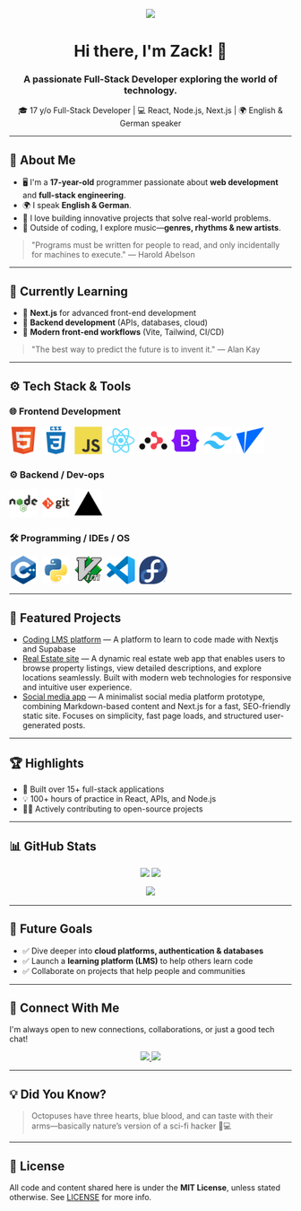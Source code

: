 <p align="center">
  <img src="https://media.giphy.com/media/M9gbBd9nbDrOTu1Mqx/giphy.gif" width="120"/>
</p>

<h1 align="center">Hi there, I'm Zack! 👋</h1>
<h3 align="center">A passionate Full-Stack Developer exploring the world of technology.</h3>

<p align="center">
  🎓 17 y/o Full-Stack Developer | 💻 React, Node.js, Next.js | 🌍 English & German speaker  
  <br/>
</p>

---

## 🚀 About Me

- 🖥️ I'm a **17-year-old** programmer passionate about **web development** and **full-stack engineering**.
- 🌍 I speak **English & German**.
- 🎯 I love building innovative projects that solve real-world problems.
- 🎵 Outside of coding, I explore music—**genres, rhythms & new artists**.

> "Programs must be written for people to read, and only incidentally for machines to execute." — Harold Abelson

---

## 🌱 Currently Learning

- 🔹 **Next.js** for advanced front-end development  
- 🔹 **Backend development** (APIs, databases, cloud)  
- 🔹 **Modern front-end workflows** (Vite, Tailwind, CI/CD)

> "The best way to predict the future is to invent it." — Alan Kay

---

## ⚙️ Tech Stack & Tools

### 🌐 **Frontend Development**
<img src="https://github.com/devicons/devicon/blob/master/icons/html5/html5-original.svg" title="HTML5" width="50"/>&nbsp;
<img src="https://github.com/devicons/devicon/blob/master/icons/css3/css3-plain-wordmark.svg" title="CSS3" width="50"/>&nbsp;
<img src="https://github.com/devicons/devicon/blob/master/icons/javascript/javascript-original.svg" title="JavaScript" width="50"/>&nbsp;
<img src="https://github.com/devicons/devicon/blob/master/icons/react/react-original.svg" title="React" width="50"/>&nbsp;
<img src="https://github.com/devicons/devicon/blob/master/icons/reactrouter/reactrouter-original.svg" title="React Router" width="50"/>&nbsp;
<img src="https://github.com/devicons/devicon/blob/master/icons/bootstrap/bootstrap-original.svg" title="Bootstrap" width="50"/>&nbsp;
<img src="https://github.com/devicons/devicon/blob/master/icons/tailwindcss/tailwindcss-original.svg" title="Tailwind CSS" width="50"/>&nbsp;
<img src="https://github.com/devicons/devicon/blob/master/icons/vite/vite-original.svg" title="Vite" width="50"/>&nbsp;

### ⚙️ **Backend / Dev-ops**
<img src="https://github.com/devicons/devicon/blob/master/icons/nodejs/nodejs-original-wordmark.svg" title="Node.js" width="50"/>&nbsp;
<img src="https://github.com/devicons/devicon/blob/master/icons/git/git-original-wordmark.svg" title="Git" width="50"/>&nbsp;
<img src="https://github.com/devicons/devicon/blob/master/icons/vercel/vercel-original.svg" title="Vercel" width="50"/>&nbsp;

### 🛠️ **Programming / IDEs / OS**
<img src="https://github.com/devicons/devicon/blob/master/icons/cplusplus/cplusplus-original.svg" title="C++" width="50"/>&nbsp;
<img src="https://github.com/devicons/devicon/blob/master/icons/python/python-original.svg" title="Python" width="50"/>&nbsp;
<img src="https://github.com/devicons/devicon/blob/master/icons/vim/vim-original.svg" title="Vim" width="50"/>&nbsp;
<img src="https://github.com/devicons/devicon/blob/master/icons/vscode/vscode-original.svg" title="VSCode" width="50"/>&nbsp;
<img src="https://github.com/devicons/devicon/blob/master/icons/fedora/fedora-original.svg" title="Fedora" width="50"/>&nbsp;


---

## 🔧 Featured Projects

- [Coding LMS platform](https://github.com/king101-bit/Luna) — A platform to learn to code made with Nextjs and Supabase
- [Real Estate site](https://github.com/king101-bit/Phoenix) — A dynamic real estate web app that enables users to browse property listings, view detailed descriptions, and explore locations seamlessly. Built with modern web technologies for responsive and intuitive user experience.
- [Social media app](https://github.com/king101-bit/Gistly) —  A minimalist social media platform prototype, combining Markdown-based content and Next.js for a fast, SEO-friendly static site. Focuses on simplicity, fast page loads, and structured user-generated posts.

---

## 🏆 Highlights

- 🏅 Built over 15+ full-stack applications
- 💡 100+ hours of practice in React, APIs, and Node.js
- 🧑‍💻 Actively contributing to open-source projects

---

## 📊 GitHub Stats

<p align="center">
  <img src="https://github-readme-stats.vercel.app/api?username=king101-bit&theme=dracula&show_icons=true&hide_border=true&count_private=true" />
  <img src="https://github-readme-stats.vercel.app/api/top-langs/?username=king101-bit&theme=dracula&show_icons=true&hide_border=true&layout=compact" />
</p>

<p align="center">
  <img src="https://github-readme-activity-graph.cyclic.app/graph?username=king101-bit&theme=dracula" />
</p>

---

## 🎯 Future Goals

- ✅ Dive deeper into **cloud platforms, authentication & databases**
- ✅ Launch a **learning platform (LMS)** to help others learn code
- ✅ Collaborate on projects that help people and communities

---

## 💬 Connect With Me

I'm always open to new connections, collaborations, or just a good tech chat!

<p align="center">
  <a href="https://www.youtube.com/channel/UCmQvY8vLKNGdNKVWOgiSdjQ">
    <img src="https://img.shields.io/badge/YouTube-red?style=for-the-badge&logo=youtube&logoColor=white" />
  </a>
  <a href="mailto:zackagba7@gmail.com">
    <img src="https://img.shields.io/badge/Email-blue?style=for-the-badge&logo=outlook&logoColor=white" />
  </a>
</p>

---

## 💡 Did You Know?

> Octopuses have three hearts, blue blood, and can taste with their arms—basically nature’s version of a sci-fi hacker 🐙💻

---

## 📄 License

All code and content shared here is under the **MIT License**, unless stated otherwise. See [LICENSE](LICENSE) for more info.
